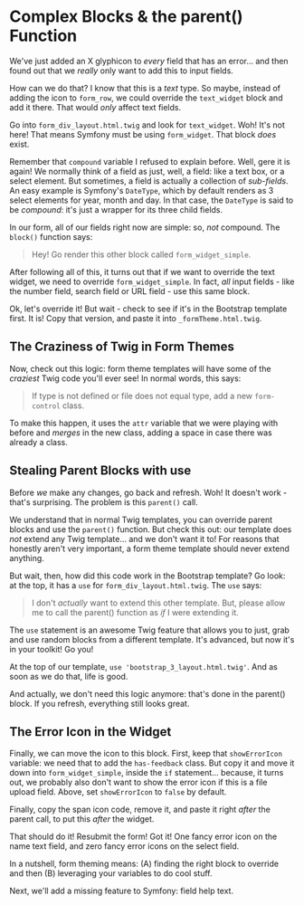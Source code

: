 # Complex Blocks & the parent() Function

We've just added an X glyphicon to *every* field that has an error... and then found
out that we *really* only want to add this to input fields.

How can we do that? I know that this is a *text* type. So maybe, instead of adding
the icon to `form_row`, we could override the `text_widget` block and add it there.
That would *only* affect text fields.

Go into `form_div_layout.html.twig` and look for `text_widget`. Woh! It's not here!
That means Symfony must be using `form_widget`. That block *does* exist.

Remember that `compound` variable I refused to explain before. Well, gere it is again!
We normally think of a field as just, well, a field: like a text box, or a select
element. But sometimes, a field is actually a collection of *sub-fields*. An easy
example is Symfony's `DateType`, which by default renders as 3 select elements for
year, month and day. In that case, the `DateType` is said to be *compound*: it's
just a wrapper for its three child fields.

In our form, all of our fields right now are simple: so, *not* compound. The `block()`
function says:

> Hey! Go render this other block called `form_widget_simple`.

After following all of this, it turns out that if we want to override the text widget,
we need to override `form_widget_simple`. In fact, *all* input fields - like the number
field, search field or URL field - use this same block.

Ok, let's override it! But wait - check to see if it's in the Bootstrap template first.
It is! Copy that version, and paste it into `_formTheme.html.twig`.

## The Craziness of Twig in Form Themes

Now, check out this logic: form theme templates will have some of the *craziest*
Twig code you'll ever see! In normal words, this says:

> If type is not defined or file does not equal type, add a new `form-control` class.

To make this happen, it uses the `attr` variable that we were playing with before
and *merges* in the new class, adding a space in case there was already a class.

## Stealing Parent Blocks with use

Before *we* make any changes, go back and refresh. Woh! It doesn't work - that's
surprising. The problem is this `parent()` call.

We understand that in normal Twig templates, you can override parent blocks and use
the `parent()` function. But check this out: our template does *not* extend any Twig
template... and we don't want it to! For reasons that honestly aren't very important,
a form theme template should never extend anything.

But wait, then, how did this code work in the Bootstrap template? Go look: at the
top, it has a `use` for `form_div_layout.html.twig`. The `use` says:

> I don't *actually* want to extend this other template. But, please allow me
> to call the parent() function as *if* I were extending it.

The `use` statement is an awesome Twig feature that allows you to just, grab and
use random blocks from a different template. It's advanced, but now it's in your
toolkit! Go you!

At the top of our template, `use 'bootstrap_3_layout.html.twig'`. And as soon as
we do that, life is good.

And actually, we don't need this logic anymore: that's done in the parent() block.
If you refresh, everything still looks great.

## The Error Icon in the Widget

Finally, we can move the icon to this block. First, keep that `showErrorIcon` variable:
we need that to add the `has-feedback` class. But copy it and move it down into
`form_widget_simple`, inside the `if` statement... because, it turns out, we probably
also don't want to show the error icon if this is a file upload field. Above, set
`showErrorIcon` to `false` by default.

Finally, copy the span icon code, remove it, and paste it right *after* the parent
call, to put this *after* the widget.

That should do it! Resubmit the form! Got it! One fancy error icon on the name text
field, and zero fancy error icons on the select field.

In a nutshell, form theming means: (A) finding the right block to override and then
(B) leveraging your variables to do cool stuff.

Next, we'll add a missing feature to Symfony: field help text.
